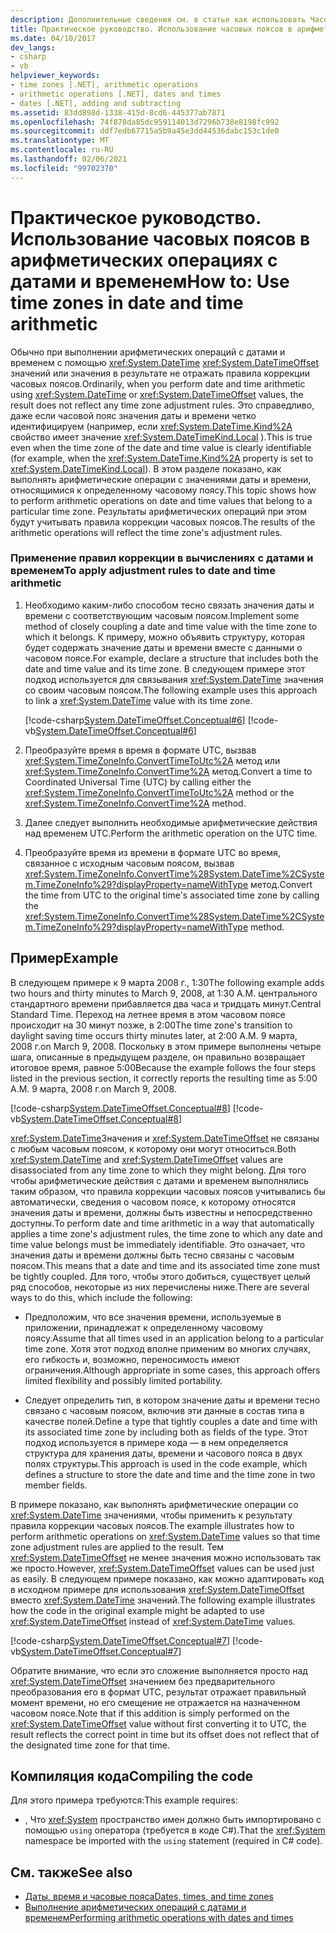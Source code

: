 ```yaml
---
description: Дополнительные сведения см. в статье как использовать Часовые пояса в арифметических операциях с датами и временем
title: Практическое руководство. Использование часовых поясов в арифметических операциях с датами и временем
ms.date: 04/10/2017
dev_langs:
- csharp
- vb
helpviewer_keywords:
- time zones [.NET], arithmetic operations
- arithmetic operations [.NET], dates and times
- dates [.NET], adding and subtracting
ms.assetid: 83dd898d-1338-415d-8cd6-445377ab7871
ms.openlocfilehash: 74f878da85dc959114013d7296b738e8198fc992
ms.sourcegitcommit: ddf7edb67715a5b9a45e3dd44536dabc153c1de0
ms.translationtype: MT
ms.contentlocale: ru-RU
ms.lasthandoff: 02/06/2021
ms.locfileid: "99702370"
---
```

# <a name="how-to-use-time-zones-in-date-and-time-arithmetic"></a><span data-ttu-id="fe4eb-103">Практическое руководство. Использование часовых поясов в арифметических операциях с датами и временем</span><span class="sxs-lookup"><span data-stu-id="fe4eb-103">How to: Use time zones in date and time arithmetic</span></span>

<span data-ttu-id="fe4eb-104">Обычно при выполнении арифметических операций с датами и временем с помощью <xref:System.DateTime> <xref:System.DateTimeOffset> значений или значения в результате не отражать правила коррекции часовых поясов.</span><span class="sxs-lookup"><span data-stu-id="fe4eb-104">Ordinarily, when you perform date and time arithmetic using <xref:System.DateTime> or <xref:System.DateTimeOffset> values, the result does not reflect any time zone adjustment rules.</span></span> <span data-ttu-id="fe4eb-105">Это справедливо, даже если часовой пояс значения даты и времени четко идентифицируем (например, если <xref:System.DateTime.Kind%2A> свойство имеет значение <xref:System.DateTimeKind.Local> ).</span><span class="sxs-lookup"><span data-stu-id="fe4eb-105">This is true even when the time zone of the date and time value is clearly identifiable (for example, when the <xref:System.DateTime.Kind%2A> property is set to <xref:System.DateTimeKind.Local>).</span></span> <span data-ttu-id="fe4eb-106">В этом разделе показано, как выполнять арифметические операции с значениями даты и времени, относящимися к определенному часовому поясу.</span><span class="sxs-lookup"><span data-stu-id="fe4eb-106">This topic shows how to perform arithmetic operations on date and time values that belong to a particular time zone.</span></span> <span data-ttu-id="fe4eb-107">Результаты арифметических операций при этом будут учитывать правила коррекции часовых поясов.</span><span class="sxs-lookup"><span data-stu-id="fe4eb-107">The results of the arithmetic operations will reflect the time zone's adjustment rules.</span></span>

### <a name="to-apply-adjustment-rules-to-date-and-time-arithmetic"></a><span data-ttu-id="fe4eb-108">Применение правил коррекции в вычислениях с датами и временем</span><span class="sxs-lookup"><span data-stu-id="fe4eb-108">To apply adjustment rules to date and time arithmetic</span></span>

1. <span data-ttu-id="fe4eb-109">Необходимо каким-либо способом тесно связать значения даты и времени с соответствующим часовым поясом.</span><span class="sxs-lookup"><span data-stu-id="fe4eb-109">Implement some method of closely coupling a date and time value with the time zone to which it belongs.</span></span> <span data-ttu-id="fe4eb-110">К примеру, можно объявить структуру, которая будет содержать значение даты и времени вместе с данными о часовом поясе.</span><span class="sxs-lookup"><span data-stu-id="fe4eb-110">For example, declare a structure that includes both the date and time value and its time zone.</span></span> <span data-ttu-id="fe4eb-111">В следующем примере этот подход используется для связывания <xref:System.DateTime> значения со своим часовым поясом.</span><span class="sxs-lookup"><span data-stu-id="fe4eb-111">The following example uses this approach to link a <xref:System.DateTime> value with its time zone.</span></span>

   [!code-csharp[System.DateTimeOffset.Conceptual#6](../../../samples/snippets/csharp/VS_Snippets_CLR_System/system.DateTimeOffset.Conceptual/cs/Conceptual6.cs#6)]
   [!code-vb[System.DateTimeOffset.Conceptual#6](../../../samples/snippets/visualbasic/VS_Snippets_CLR_System/system.DateTimeOffset.Conceptual/vb/Conceptual6.vb#6)]

2. <span data-ttu-id="fe4eb-112">Преобразуйте время в время в формате UTC, вызвав <xref:System.TimeZoneInfo.ConvertTimeToUtc%2A> метод или <xref:System.TimeZoneInfo.ConvertTime%2A> метод.</span><span class="sxs-lookup"><span data-stu-id="fe4eb-112">Convert a time to Coordinated Universal Time (UTC) by calling either the <xref:System.TimeZoneInfo.ConvertTimeToUtc%2A> method or the <xref:System.TimeZoneInfo.ConvertTime%2A> method.</span></span>

3. <span data-ttu-id="fe4eb-113">Далее следует выполнить необходимые арифметические действия над временем UTC.</span><span class="sxs-lookup"><span data-stu-id="fe4eb-113">Perform the arithmetic operation on the UTC time.</span></span>

4. <span data-ttu-id="fe4eb-114">Преобразуйте время из времени в формате UTC во время, связанное с исходным часовым поясом, вызвав <xref:System.TimeZoneInfo.ConvertTime%28System.DateTime%2CSystem.TimeZoneInfo%29?displayProperty=nameWithType> метод.</span><span class="sxs-lookup"><span data-stu-id="fe4eb-114">Convert the time from UTC to the original time's associated time zone by calling the <xref:System.TimeZoneInfo.ConvertTime%28System.DateTime%2CSystem.TimeZoneInfo%29?displayProperty=nameWithType> method.</span></span>

## <a name="example"></a><span data-ttu-id="fe4eb-115">Пример</span><span class="sxs-lookup"><span data-stu-id="fe4eb-115">Example</span></span>

<span data-ttu-id="fe4eb-116">В следующем примере к 9 марта 2008 г., 1:30</span><span class="sxs-lookup"><span data-stu-id="fe4eb-116">The following example adds two hours and thirty minutes to March 9, 2008, at 1:30 A.M.</span></span> <span data-ttu-id="fe4eb-117">центрального стандартного времени прибавляется два часа и тридцать минут.</span><span class="sxs-lookup"><span data-stu-id="fe4eb-117">Central Standard Time.</span></span> <span data-ttu-id="fe4eb-118">Переход на летнее время в этом часовом поясе происходит на 30 минут позже, в 2:00</span><span class="sxs-lookup"><span data-stu-id="fe4eb-118">The time zone's transition to daylight saving time occurs thirty minutes later, at 2:00 A.M.</span></span> <span data-ttu-id="fe4eb-119">9 марта, 2008 г.</span><span class="sxs-lookup"><span data-stu-id="fe4eb-119">on March 9, 2008.</span></span> <span data-ttu-id="fe4eb-120">Поскольку в этом примере выполнены четыре шага, описанные в предыдущем разделе, он правильно возвращает итоговое время, равное 5:00</span><span class="sxs-lookup"><span data-stu-id="fe4eb-120">Because the example follows the four steps listed in the previous section, it correctly reports the resulting time as 5:00 A.M.</span></span> <span data-ttu-id="fe4eb-121">9 марта, 2008 г.</span><span class="sxs-lookup"><span data-stu-id="fe4eb-121">on March 9, 2008.</span></span>

[!code-csharp[System.DateTimeOffset.Conceptual#8](../../../samples/snippets/csharp/VS_Snippets_CLR_System/system.DateTimeOffset.Conceptual/cs/Conceptual8.cs#8)]
[!code-vb[System.DateTimeOffset.Conceptual#8](../../../samples/snippets/visualbasic/VS_Snippets_CLR_System/system.DateTimeOffset.Conceptual/vb/Conceptual8.vb#8)]

<span data-ttu-id="fe4eb-122"><xref:System.DateTime>Значения и <xref:System.DateTimeOffset> не связаны с любым часовым поясом, к которому они могут относиться.</span><span class="sxs-lookup"><span data-stu-id="fe4eb-122">Both <xref:System.DateTime> and <xref:System.DateTimeOffset> values are disassociated from any time zone to which they might belong.</span></span> <span data-ttu-id="fe4eb-123">Для того чтобы арифметические действия с датами и временем выполнялись таким образом, что правила коррекции часовых поясов учитывались бы автоматически, сведения о часовом поясе, к которому относятся значения даты и времени, должны быть известны и непосредственно доступны.</span><span class="sxs-lookup"><span data-stu-id="fe4eb-123">To perform date and time arithmetic in a way that automatically applies a time zone's adjustment rules, the time zone to which any date and time value belongs must be immediately identifiable.</span></span> <span data-ttu-id="fe4eb-124">Это означает, что значения даты и времени должны быть тесно связаны с часовым поясом.</span><span class="sxs-lookup"><span data-stu-id="fe4eb-124">This means that a date and time and its associated time zone must be tightly coupled.</span></span> <span data-ttu-id="fe4eb-125">Для того, чтобы этого добиться, существует целый ряд способов, некоторые из них перечислены ниже.</span><span class="sxs-lookup"><span data-stu-id="fe4eb-125">There are several ways to do this, which include the following:</span></span>

- <span data-ttu-id="fe4eb-126">Предположим, что все значения времени, используемые в приложении, принадлежат к определенному часовому поясу.</span><span class="sxs-lookup"><span data-stu-id="fe4eb-126">Assume that all times used in an application belong to a particular time zone.</span></span> <span data-ttu-id="fe4eb-127">Хотя этот подход вполне применим во многих случаях, его гибкость и, возможно, переносимость имеют ограничения.</span><span class="sxs-lookup"><span data-stu-id="fe4eb-127">Although appropriate in some cases, this approach offers limited flexibility and possibly limited portability.</span></span>

- <span data-ttu-id="fe4eb-128">Следует определить тип, в котором значение даты и времени тесно связано с часовым поясом, включив эти данные в состав типа в качестве полей.</span><span class="sxs-lookup"><span data-stu-id="fe4eb-128">Define a type that tightly couples a date and time with its associated time zone by including both as fields of the type.</span></span> <span data-ttu-id="fe4eb-129">Этот подход используется в примере кода — в нем определяется структура для хранения даты, времени и часового пояса в двух полях структуры.</span><span class="sxs-lookup"><span data-stu-id="fe4eb-129">This approach is used in the code example, which defines a structure to store the date and time and the time zone in two member fields.</span></span>

<span data-ttu-id="fe4eb-130">В примере показано, как выполнять арифметические операции со <xref:System.DateTime> значениями, чтобы применить к результату правила коррекции часовых поясов.</span><span class="sxs-lookup"><span data-stu-id="fe4eb-130">The example illustrates how to perform arithmetic operations on <xref:System.DateTime> values so that time zone adjustment rules are applied to the result.</span></span> <span data-ttu-id="fe4eb-131">Тем <xref:System.DateTimeOffset> не менее значения можно использовать так же просто.</span><span class="sxs-lookup"><span data-stu-id="fe4eb-131">However, <xref:System.DateTimeOffset> values can be used just as easily.</span></span> <span data-ttu-id="fe4eb-132">В следующем примере показано, как можно адаптировать код в исходном примере для использования <xref:System.DateTimeOffset> вместо <xref:System.DateTime> значений.</span><span class="sxs-lookup"><span data-stu-id="fe4eb-132">The following example illustrates how the code in the original example might be adapted to use <xref:System.DateTimeOffset> instead of <xref:System.DateTime> values.</span></span>

[!code-csharp[System.DateTimeOffset.Conceptual#7](../../../samples/snippets/csharp/VS_Snippets_CLR_System/system.DateTimeOffset.Conceptual/cs/Conceptual6.cs#7)]
[!code-vb[System.DateTimeOffset.Conceptual#7](../../../samples/snippets/visualbasic/VS_Snippets_CLR_System/system.DateTimeOffset.Conceptual/vb/Conceptual6.vb#7)]

<span data-ttu-id="fe4eb-133">Обратите внимание, что если это сложение выполняется просто над <xref:System.DateTimeOffset> значением без предварительного преобразования его в формат UTC, результат отражает правильный момент времени, но его смещение не отражается на назначенном часовом поясе.</span><span class="sxs-lookup"><span data-stu-id="fe4eb-133">Note that if this addition is simply performed on the <xref:System.DateTimeOffset> value without first converting it to UTC, the result reflects the correct point in time but its offset does not reflect that of the designated time zone for that time.</span></span>

## <a name="compiling-the-code"></a><span data-ttu-id="fe4eb-134">Компиляция кода</span><span class="sxs-lookup"><span data-stu-id="fe4eb-134">Compiling the code</span></span>

<span data-ttu-id="fe4eb-135">Для этого примера требуются:</span><span class="sxs-lookup"><span data-stu-id="fe4eb-135">This example requires:</span></span>

- <span data-ttu-id="fe4eb-136">, Что <xref:System> пространство имен должно быть импортировано с помощью `using` оператора (требуется в коде C#).</span><span class="sxs-lookup"><span data-stu-id="fe4eb-136">That the <xref:System> namespace be imported with the `using` statement (required in C# code).</span></span>

## <a name="see-also"></a><span data-ttu-id="fe4eb-137">См. также</span><span class="sxs-lookup"><span data-stu-id="fe4eb-137">See also</span></span>

- [<span data-ttu-id="fe4eb-138">Даты, время и часовые пояса</span><span class="sxs-lookup"><span data-stu-id="fe4eb-138">Dates, times, and time zones</span></span>](index.md)
- [<span data-ttu-id="fe4eb-139">Выполнение арифметических операций с датами и временем</span><span class="sxs-lookup"><span data-stu-id="fe4eb-139">Performing arithmetic operations with dates and times</span></span>](performing-arithmetic-operations.md)
